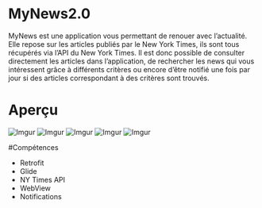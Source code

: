 # MyNews2.0

MyNews est une application vous permettant de renouer avec l’actualité. Elle repose sur les articles publiés par le New York Times, ils sont tous récupérés via l’API du New York Times.
Il est donc possible de consulter directement les articles dans l’application, de rechercher les news qui vous intéressent grâce à différents critères ou encore d’être notifié une fois par jour si des articles correspondant à des critères sont trouvés.

# Aperçu

![Imgur](https://i.imgur.com/TA8vlWl.png)
![Imgur](https://i.imgur.com/6CAERxp.png)
![Imgur](https://i.imgur.com/hgXdpJN.png)
![Imgur](https://i.imgur.com/fZSRjca.png)
![Imgur](https://i.imgur.com/S3ADiq1.png)

#Compétences

* Retrofit
* Glide
* NY Times API
* WebView
* Notifications
